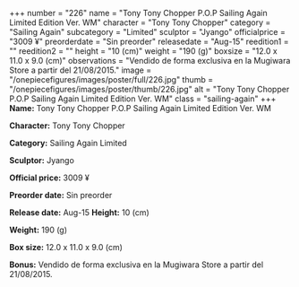 +++
number = "226"
name = "Tony Tony Chopper P.O.P Sailing Again Limited Edition Ver. WM"
character = "Tony Tony Chopper"
category = "Sailing Again"
subcategory = "Limited"
sculptor = "Jyango"
officialprice = "3009 ¥"
preorderdate = "Sin preorder"
releasedate = "Aug-15"
reedition1 = ""
reedition2 = ""
height = "10 (cm)"
weight = "190 (g)"
boxsize = "12.0 x 11.0 x 9.0 (cm)"
observations = "Vendido de forma exclusiva en la Mugiwara Store a partir del 21/08/2015."
image = "/onepiecefigures/images/poster/full/226.jpg"
thumb = "/onepiecefigures/images/poster/thumb/226.jpg"
alt = "Tony Tony Chopper P.O.P Sailing Again Limited Edition Ver. WM"
class = "sailing-again"
+++
**Name:** Tony Tony Chopper P.O.P Sailing Again Limited Edition Ver. WM

**Character:** Tony Tony Chopper

**Category:** Sailing Again  Limited 

**Sculptor:** Jyango

**Official price:** 3009 ¥

**Preorder date:** Sin preorder

**Release date:** Aug-15
**Height:** 10 (cm)

**Weight:** 190 (g)

**Box size:** 12.0 x 11.0 x 9.0 (cm)

**Bonus:** Vendido de forma exclusiva en la Mugiwara Store a partir del 21/08/2015.
